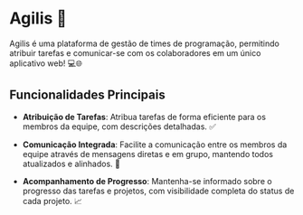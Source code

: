 # Agilis 🚀

Agilis é uma plataforma de gestão de times de programação, permitindo atribuir tarefas e comunicar-se com os colaboradores em um único aplicativo web! 💻🌐

## Funcionalidades Principais

- **Atribuição de Tarefas**: Atribua tarefas de forma eficiente para os membros da equipe, com descrições detalhadas. ✅
  
- **Comunicação Integrada**: Facilite a comunicação entre os membros da equipe através de mensagens diretas e em grupo, mantendo todos atualizados e alinhados. 💬

- **Acompanhamento de Progresso**: Mantenha-se informado sobre o progresso das tarefas e projetos, com visibilidade completa do status de cada projeto. 📈
